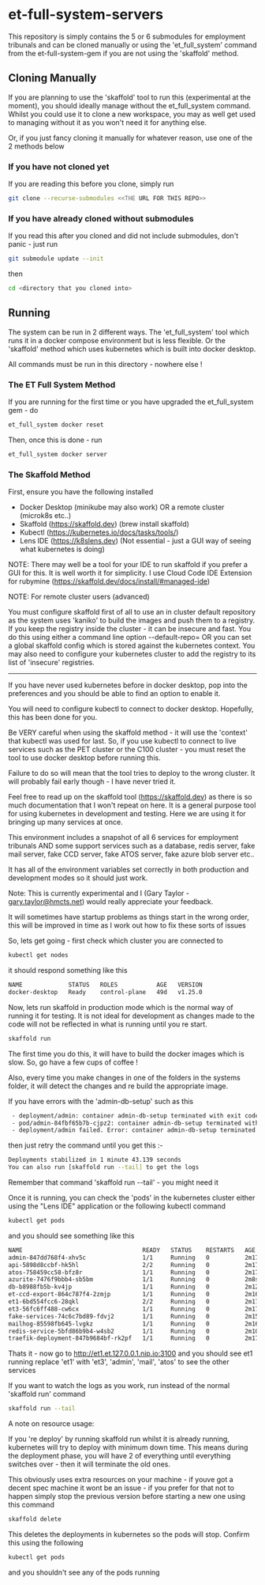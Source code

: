# et-full-system-servers
This repository is simply contains the 5 or 6 submodules for employment tribunals and can be cloned manually or using the 'et_full_system' command from the et-full-system-gem if you are not using the 'skaffold' method.

## Cloning Manually

If you are planning to use the 'skaffold' tool to run this (experimental at the moment), you should ideally
manage without the et_full_system command.  Whilst you could use it to clone
a new workspace, you may as well get used to managing without it as you 
won't need it for anything else.

Or, if you just fancy cloning it manually for whatever reason, use one of the
2 methods below

### If you have not cloned yet

If you are reading this before you clone, simply run


```bash
git clone --recurse-submodules <<THE URL FOR THIS REPO>>
```

### If you have already cloned without submodules

If you read this after you cloned and did not include submodules, don't
panic - just run

```bash
git submodule update --init
```

then

```bash
cd <directory that you cloned into>
```
## Running

The system can be run in 2 different ways.  The 'et_full_system' tool which
runs it in a docker compose environment but is less flexible.  Or the 'skaffold' method
which uses kubernetes which is built into docker desktop.

All commands must be run in this directory - nowhere else !

### The ET Full System Method

If you are running for the first time or you have upgraded the et_full_system gem - do
```bash
et_full_system docker reset

```

Then, once this is done - run

```bash
et_full_system docker server
```

### The Skaffold Method

First, ensure you have the following installed

- Docker Desktop (minikube may also work) OR a remote cluster (microk8s etc..)
- Skaffold (https://skaffold.dev) (brew install skaffold)
- Kubectl (https://kubernetes.io/docs/tasks/tools/)
- Lens IDE (https://k8slens.dev) (Not essential - just a GUI way of seeing what kubernetes is doing)

NOTE: There may well be a tool for your IDE to run skaffold if you prefer
a GUI for this.  It is well worth it for simplicity.  I use Cloud Code IDE Extension for rubymine (https://skaffold.dev/docs/install/#managed-ide)

NOTE: For remote cluster users (advanced)

You must configure skaffold first of all to use an in cluster default repository
as the system uses 'kaniko' to build the images and push them to
a registry.  If you keep the registry inside the cluster - it can
be insecure and fast.
You do this using either a command line option --default-repo=<your registry>
OR you can set a global skaffold config which is stored against the
kubernetes context.
You may also need to configure your kubernetes cluster to add the registry
to its list of 'insecure' registries.

-------------------------------------------

If you have never used kubernetes before in docker desktop, pop into
the preferences and you should be able to find an option to enable it.

You will need to configure kubectl to connect to docker desktop.  Hopefully, this
has been done for you.

Be VERY careful when using the skaffold method - it will use the 'context'
that kubectl was used for last.  So, if you use kubectl to connect
to live services such as the PET cluster or the C100 cluster - you must
reset the tool to use docker desktop before running this.

Failure to do so will mean that the tool tries to deploy to the wrong 
cluster.  It will probably fail early though - I have never tried it.

Feel free to read up on the skaffold tool (https://skaffold.dev) as there
is so much documentation that I won't repeat on here.  It is a general
purpose tool for using kubernetes in development and testing.  Here we
are using it for bringing up many services at once.

This environment includes a snapshot of all 6 services for employment tribunals AND
some support services such as a database, redis server, fake mail server,
fake CCD server, fake ATOS server, fake azure blob server etc..

It has all of the environment variables set correctly in both production
and development modes so it should just work.

Note: This is currently experimental and I (Gary Taylor - gary.taylor@hmcts.net) would
really appreciate your feedback.

It will sometimes have startup problems as things start in the wrong order, this 
will be improved in time as I work out how to fix these sorts of issues

So, lets get going - first check which cluster you are connected to

```bash
kubectl get nodes
```

it should respond something like this


```bash
NAME             STATUS   ROLES           AGE   VERSION
docker-desktop   Ready    control-plane   49d   v1.25.0

```

Now, lets run skaffold in production mode which is the normal
way of running it for testing.  It is not ideal for development
as changes made to the code will not be reflected in what is running
until you re start.

```bash
skaffold run

```
The first time you do this, it will have to build the docker
images which is slow.  So, go have a few cups of coffee !

Also, every time you make changes in one of the folders in the systems
folder, it will detect the changes and re build the appropriate image.

If you have errors with the 'admin-db-setup' such as this

```bash
 - deployment/admin: container admin-db-setup terminated with exit code 1
 - pod/admin-84fbf65b7b-cjpz2: container admin-db-setup terminated with exit code 1
 - deployment/admin failed. Error: container admin-db-setup terminated with exit code 1.
```

then just retry the command until you get this :-

```bash
Deployments stabilized in 1 minute 43.139 seconds
You can also run [skaffold run --tail] to get the logs

```
Remember that command 'skaffold run --tail' - you might need it

Once it is running, you can check the 'pods' in the kubernetes cluster
either using the "Lens IDE" application or the following kubectl command

```bash
kubectl get pods
```

and you should see something like this

```bash
NAME                                  READY   STATUS    RESTARTS   AGE
admin-847dd768f4-xhv5c                1/1     Running   0          2m17s
api-5898d8ccbf-hk5hl                  2/2     Running   0          2m17s
atos-758459cc58-bfz8r                 1/1     Running   0          2m17s
azurite-7476f9bbb4-sb5bm              1/1     Running   0          2m8s
db-b8988fb5b-kv4jp                    1/1     Running   0          2m12s
et-ccd-export-864c787f4-2zmjp         1/1     Running   0          2m16s
et1-6bd554fcc6-28qkl                  2/2     Running   0          2m17s
et3-56fc6ff488-cw6cx                  1/1     Running   0          2m17s
fake-services-74c6c7bd89-fdvj2        1/1     Running   0          2m15s
mailhog-85598fb645-lvgkz              1/1     Running   0          2m16s
redis-service-5bfd86b9b4-w4sb2        1/1     Running   0          2m10s
traefik-deployment-847b9684bf-rk2pf   1/1     Running   0          2m17s

```

Thats it - now go to http://et1.et.127.0.0.1.nip.io:3100 and you should see et1 running
replace 'et1' with 'et3', 'admin', 'mail', 'atos' to see the other services

If you want to watch the logs as you work, run instead of the normal 'skaffold run' command


```bash
skaffold run --tail
```

A note on resource usage:

If you 're deploy' by running skaffold run whilst it is already running,
kubernetes will try to deploy with minimum down time.  This means during 
the deployment phase, you will have 2 of everything until everything
switches over - then it will terminate the old ones.

This obviously uses extra resources on your machine - if youve got a decent
spec machine it wont be an issue - if you prefer for that not to happen
simply stop the previous version before starting a new one using this command

```bash
skaffold delete
```

This deletes the deployments in kubernetes so the pods will stop.  Confirm this
using the following

```bash
kubectl get pods
```

and you shouldn't see any of the pods running
